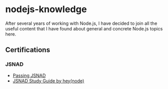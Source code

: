 # nodejs-knowledge

After several years of working with Node.js, I have decided to join all the useful content that I have found about general and concrete Node.js topics here. 

## Certifications
### JSNAD
- [Passing JSNAD](https://www.max-gherman.dev/blog/2021/02/07/jsnad-certification/)
- [JSNAD Study Guide by hey(node)](https://www.nodecertification.com/)
